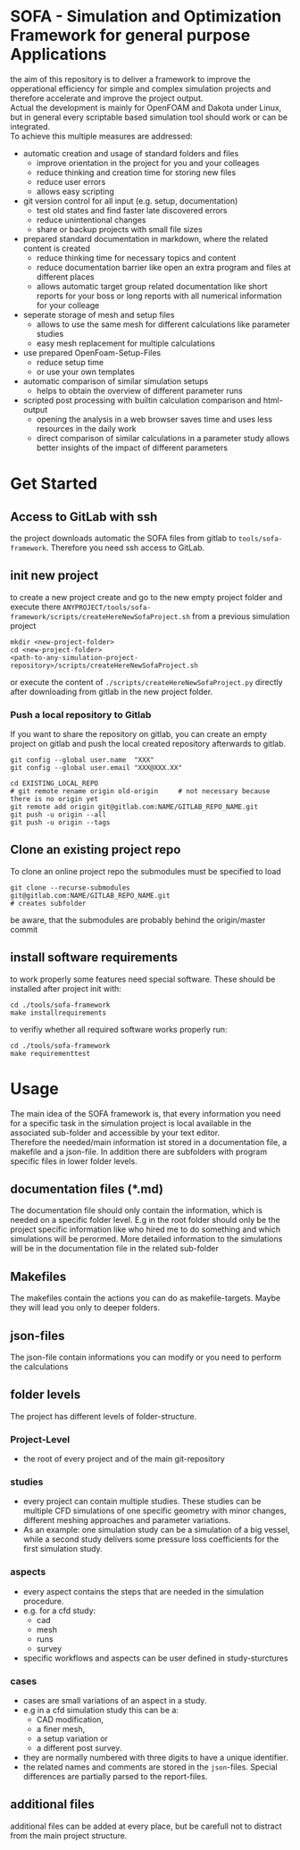 
SOFA - Simulation and Optimization Framework for general purpose Applications 
===================================================================================================

the aim of this repository is to deliver a framework to improve the opperational efficiency for simple and complex simulation projects and therefore accelerate and improve the project output.  
Actual the development is mainly for OpenFOAM and Dakota under Linux, but in general every scriptable based simulation tool should work or can be integrated.  
To achieve this multiple measures are addressed:  

* automatic creation and usage of standard folders and files
  * improve orientation in the project for you and your colleages
  * reduce thinking and creation time for storing new files
  * reduce user errors
  * allows easy scripting
* git version control for all input (e.g. setup, documentation)
  * test old states and find faster late discovered errors
  * reduce unintentional changes
  * share or backup projects with small file sizes
* prepared standard documentation in markdown, where the related content is created
  * reduce thinking time for necessary topics and content
  * reduce documentation barrier like open an extra program and files at different places
  * allows automatic target group related documentation like short reports for your boss or long reports with all numerical information for your colleage
* seperate storage of mesh and setup files
  * allows to use the same mesh for different calculations like parameter studies
  * easy mesh replacement for multiple calculations
* use prepared OpenFoam-Setup-Files
  * reduce setup time
  * or use your own templates
* automatic comparison of similar simulation setups
  * helps to obtain the overview of different parameter runs
* scripted post processing with builtin calculation comparison and html-output
  * opening the analysis in a web browser saves time and uses less resources in the daily work
  * direct comparison of similar calculations in a parameter study allows better insights of the impact of different parameters



Get Started
===================================================================================================

Access to GitLab with ssh
---------------------------------------------------------------------------------------------------
the project downloads automatic the SOFA files from gitlab to `tools/sofa-framework`. Therefore you need ssh access to GitLab.  


init new project
---------------------------------------------------------------------------------------------------
to create a new project create and go to the new empty project folder and execute there `ANYPROJECT/tools/sofa-framework/scripts/createHereNewSofaProject.sh` from a previous simulation project

    mkdir <new-project-folder>
    cd <new-project-folder>
    <path-to-any-simulation-project-repository>/scripts/createHereNewSofaProject.sh

or execute the content of `./scripts/createHereNewSofaProject.py` directly after downloading from gitlab in the new project folder.  

### Push a local repository to Gitlab
If you want to share the repository on gitlab, you can create an empty project on gitlab and push the local created repository afterwards to gitlab. 

    git config --global user.name  "XXX"
    git config --global user.email "XXX@XXX.XX"

    cd EXISTING_LOCAL_REPO
    # git remote rename origin old-origin     # not necessary because there is no origin yet
    git remote add origin git@gitlab.com:NAME/GITLAB_REPO_NAME.git
    git push -u origin --all
    git push -u origin --tags


Clone an existing project repo
---------------------------------------------------------------------------------------------------
To clone an online project repo the submodules must be specified to load

    git clone --recurse-submodules git@gitlab.com:NAME/GITLAB_REPO_NAME.git
    # creates subfolder 

be aware, that the submodules are probably behind the origin/master commit


install software requirements
---------------------------------------------------------------------------------------------------
to work properly some features need special software. These should be installed after project init with:  

    cd ./tools/sofa-framework
    make installrequirements

to verifiy whether all required software works properly run: 

    cd ./tools/sofa-framework
    make requirementtest



Usage
===================================================================================================

The main idea of the SOFA framework is, that every information you need for a specific task in the simulation project is local available in the associated sub-folder and accessible by your text editor.  
Therefore the needed/main information ist stored in a documentation file, a makefile and a json-file. In addition there are subfolders with program specific files in lower folder levels.


documentation files (*.md)
---------------------------------------------------------------------------------------------------
The documentation file should only contain the information, which is needed on a specific folder level. E.g in the root folder should only be the project specific information like who hired me to do something and which simulations will be perormed. More detailed information to the simulations will be in the documentation file in the related sub-folder


Makefiles
---------------------------------------------------------------------------------------------------
The makefiles contain the actions you can do as makefile-targets. 
Maybe they will lead you only to deeper folders.


json-files
---------------------------------------------------------------------------------------------------
The json-file contain informations you can modify or you need to perform the calculations


folder levels
---------------------------------------------------------------------------------------------------
The project has different levels of folder-structure. 

### Project-Level
* the root of every project and of the main git-repository

### studies
* every project can contain multiple studies. These studies can be multiple CFD simulations of one specific geometry with minor changes, different meshing approaches and parameter variations.  
* As an example: one simulation study can be a simulation of a big vessel, while a second study delivers some pressure loss coefficients for the first simulation study.

### aspects 
* every aspect contains the steps that are needed in the simulation procedure.  
* e.g. for a cfd study:
    * cad
    * mesh
    * runs
    * survey
* specific workflows and aspects can be user defined in study-sturctures

### cases
* cases are small variations of an aspect in a study. 
* e.g in a cfd simulation study this can be a: 
    * CAD modification, 
    * a finer mesh, 
    * a setup variation or 
    * a different post survey. 
* they are normally numbered with three digits to have a unique identifier. 
* the related names and comments are stored in the `json`-files. Special differences are partially parsed to the report-files. 


additional files
---------------------------------------------------------------------------------------------------
additional files can be added at every place, but be carefull not to distract from the main project structure.  
